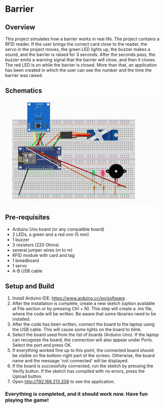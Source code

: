
# Barrier

## Overview
This project simulates how a barrier works in real life. The project contains a RFID reader. If the user brings the correct card close to the reader, the servo in the project moves, the green LED lights up, the buzzer makes a sound, and the barrier is raised for 3 seconds. After the seconds pass, the buzzer emits a warning signal that the barrier will close, and then it closes. The red LED is on while the barrier is closed. More than that, an application has been created in which the user can see the number and the time the barrier was raised.

## Schematics
![alt text](barrier_schematics.jpeg)

## Pre-requisites
* Arduino Uno board (or any compatible board)
* 2 LEDs, a green and a red one (5 mm)
* 1 buzzer
* 3 resistors (220 Ohms)
* several jumper wires (m to m)
* RFID module with card and tag
* 1 breadboard
* 1 servo
* A-B USB cable

## Setup and Build

1. Install Arduino IDE: https://www.arduino.cc/en/software . 
2. After the installation is complete, create a new sketch (option available at File section or by pressing Ctrl + N). This step will create a .ino file, where the code will be written. Be aware that some libraries need to be installed. 
3. After the code has been written, connect the board to the laptop using the USB cable. This will cause some lights on the board to blink.
4. Select the board used from the list of boards (Arduino Uno). If the laptop can recognize the board, the connection will also appear under Ports. Select the port and press OK.
5. If everything worked fine up to this point, the connected board should be visible on the bottom-right part of the screen. Otherwise, the board name and the message 'not connected' will be displayed.
6. If the board is successfully connected, run the sketch by pressing the Verify button. If the sketch has compiled with no errors, press the Upload button.
7. Open http://192.168.213.208 to see the application.
### Everything is completed, and it should work now. Have fun playing the game!

